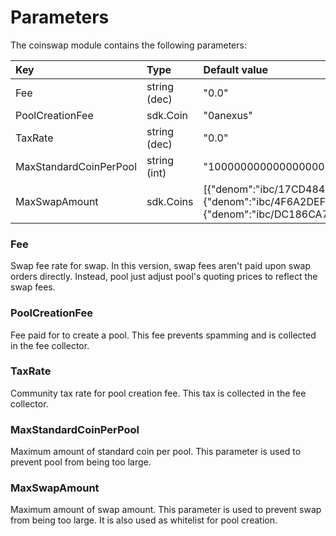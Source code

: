 <!--
order: 4
-->

# Parameters

The coinswap module contains the following parameters:

| Key                    | Type         | Default value                                                                                                                                                                                                                                                                                                              |
|:-----------------------|:-------------|:---------------------------------------------------------------------------------------------------------------------------------------------------------------------------------------------------------------------------------------------------------------------------------------------------------------------------|
| Fee                    | string (dec) | "0.0"                                                                                                                                                                                                                                                                                                                      |
| PoolCreationFee        | sdk.Coin     | "0anexus"                                                                                                                                                                                                                                                                                                                  |
| TaxRate                | string (dec) | "0.0"                                                                                                                                                                                                                                                                                                                      |
| MaxStandardCoinPerPool | string (int) | "10000000000000000000000"                                                                                                                                                                                                                                                                                                  |
| MaxSwapAmount          | sdk.Coins    | [{"denom":"ibc/17CD484EE7D9723B847D95015FA3EBD1572FD13BC84FB838F55B18A57450F25B","amount":"10000000"},{"denom":"ibc/4F6A2DEFEA52CD8D90966ADCB2BD0593D3993AB0DF7F6AEB3EFD6167D79237B0","amount":"10000000"},{"denom":"ibc/DC186CA7A8C009B43774EBDC825C935CABA9743504CE6037507E6E5CCE12858A","amount":"100000000000000000"}] |

### Fee

Swap fee rate for swap. In this version, swap fees aren't paid upon swap orders directly. Instead, pool just adjust pool's quoting prices to reflect the swap fees.

### PoolCreationFee

Fee paid for to create a pool. This fee prevents spamming and is collected in the fee collector.

### TaxRate

Community tax rate for pool creation fee. This tax is collected in the fee collector.

### MaxStandardCoinPerPool

Maximum amount of standard coin per pool. This parameter is used to prevent pool from being too large.

### MaxSwapAmount

Maximum amount of swap amount. This parameter is used to prevent swap from being too large. It is also used as whitelist for pool creation.
